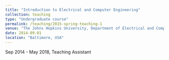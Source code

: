```yaml
---
title: "Introduction to Electrical and Computer Engineering"
collection: teaching
type: "Undergraduate course"
permalink: /teaching/2015-spring-teaching-1
venue: "The Johns Hopkins University, Department of Electrical and Computer Engineering"
date: 2014-09-01
location: "Baltimore, USA"
---
```



Sep 2014 - May 2018, Teaching Assistant

